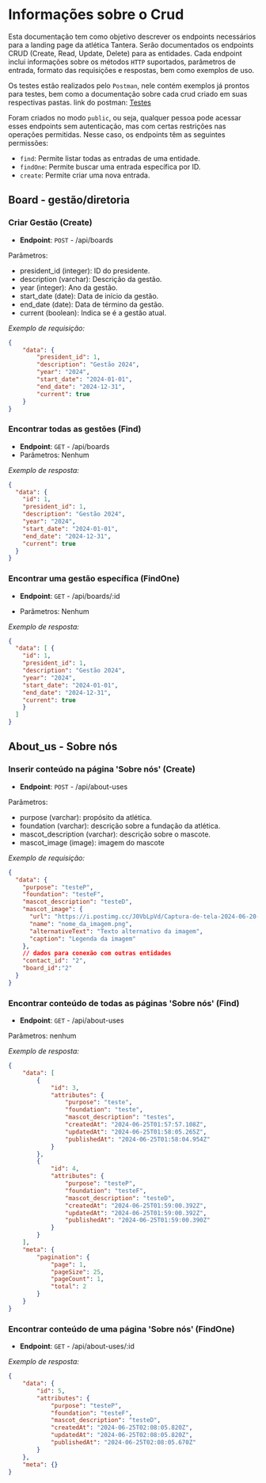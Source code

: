 # Informações sobre o Crud

Esta documentação tem como objetivo descrever os endpoints necessários para a landing page da atlética Tantera. Serão documentados os endpoints CRUD (Create, Read, Update, Delete) para as entidades. Cada endpoint inclui informações sobre os métodos ``HTTP`` suportados, parâmetros de entrada, formato das requisições e respostas, bem como exemplos de uso.

Os testes estão realizados pelo `Postman`, nele contém exemplos já prontos para testes, bem como a documentação sobre cada crud criado em suas respectivas pastas.
link do postman: [Testes](https://tantech-6301.postman.co/workspace/Tantech-Workspace~bc7d8631-5e21-46d7-babb-0b5ffdc0c154/collection/26953606-07ebf036-9a91-4880-bead-9bf5af1ed9a6?action=share&creator=26953606)

Foram criados no modo `public`, ou seja, qualquer pessoa pode acessar esses endpoints sem autenticação, mas com certas restrições nas operações permitidas. Nesse caso, os endpoints têm as seguintes permissões:

- ``find``: Permite listar todas as entradas de uma entidade.
- ``findOne``: Permite buscar uma entrada específica por ID.
- ``create``: Permite criar uma nova entrada.


## Board - gestão/diretoria

### Criar Gestão (Create)
- **Endpoint**: ``POST`` -  /api/boards

Parâmetros:
- president_id (integer): ID do presidente.
- description (varchar): Descrição da gestão.
- year (integer): Ano da gestão.
- start_date (date): Data de início da gestão.
- end_date (date): Data de término da gestão.
-  current (boolean): Indica se é a gestão atual.

*Exemplo de requisição:*
```json
{
    "data": {
        "president_id": 1,
        "description": "Gestão 2024",
        "year": "2024",
        "start_date": "2024-01-01",
        "end_date": "2024-12-31",
        "current": true
    } 
}
```

### Encontrar todas as gestões (Find)
- **Endpoint**: ``GET`` - /api/boards
- Parâmetros: Nenhum

*Exemplo de resposta:*
```json
{
  "data": {
    "id": 1,
    "president_id": 1,
    "description": "Gestão 2024",
    "year": "2024",
    "start_date": "2024-01-01",
    "end_date": "2024-12-31",
    "current": true
  }
}
```

### Encontrar uma gestão específica (FindOne)
- **Endpoint**: ``GET`` - /api/boards/:id

- Parâmetros: Nenhum

*Exemplo de resposta:*
```json
{
  "data": [ {
    "id": 1,
    "president_id": 1,
    "description": "Gestão 2024",
    "year": "2024",
    "start_date": "2024-01-01",
    "end_date": "2024-12-31",
    "current": true
    }
  ]
}
```


## About_us - Sobre nós

### Inserir conteúdo na página 'Sobre nós' (Create)
- **Endpoint**: ``POST`` -  /api/about-uses

Parâmetros:
- purpose (varchar): propósito da atlética.
- foundation (varchar): descrição sobre a fundação da atlética.
- mascot_description (varchar): descrição sobre o mascote.
- mascot_image (image): imagem do mascote

*Exemplo de requisição:*
```json
{
  "data": {
    "purpose": "testeP",
    "foundation": "testeF",
    "mascot_description": "testeD",
    "mascot_image": {
      "url": "https://i.postimg.cc/J0VbLpVd/Captura-de-tela-2024-06-20-201729.png",
      "name": "nome_da_imagem.png",
      "alternativeText": "Texto alternativo da imagem",
      "caption": "Legenda da imagem"
    },
    // dados para conexão com outras entidades
    "contact_id": "2",
    "board_id":"2"
  }
}
```

### Encontrar conteúdo de todas as páginas 'Sobre nós' (Find)

- **Endpoint**: ``GET`` -  /api/about-uses

Parâmetros: nenhum

*Exemplo de resposta:*
```json
{
    "data": [
        {
            "id": 3,
            "attributes": {
                "purpose": "teste",
                "foundation": "teste",
                "mascot_description": "testes",
                "createdAt": "2024-06-25T01:57:57.108Z",
                "updatedAt": "2024-06-25T01:58:05.265Z",
                "publishedAt": "2024-06-25T01:58:04.954Z"
            }
        },
        {
            "id": 4,
            "attributes": {
                "purpose": "testeP",
                "foundation": "testeF",
                "mascot_description": "testeD",
                "createdAt": "2024-06-25T01:59:00.392Z",
                "updatedAt": "2024-06-25T01:59:00.392Z",
                "publishedAt": "2024-06-25T01:59:00.390Z"
            }
        }
    ],
    "meta": {
        "pagination": {
            "page": 1,
            "pageSize": 25,
            "pageCount": 1,
            "total": 2
        }
    }
}
```

### Encontrar conteúdo de uma página 'Sobre nós' (FindOne)

- **Endpoint**: ``GET`` -  /api/about-uses/:id

*Exemplo de resposta:*
```json
{
    "data": {
        "id": 5,
        "attributes": {
            "purpose": "testeP",
            "foundation": "testeF",
            "mascot_description": "testeD",
            "createdAt": "2024-06-25T02:08:05.820Z",
            "updatedAt": "2024-06-25T02:08:05.820Z",
            "publishedAt": "2024-06-25T02:08:05.670Z"
        }
    },
    "meta": {}
}
```

